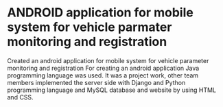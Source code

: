 # ANDROID application for mobile system for vehicle parmater monitoring and registration
Created an android application for mobile system for vehicle parameter monitoring and registration
For creating an android application Java programming language was used.
It was a project work, other team members implemented the server side with Django and Python programming language and MySQL database and website by using HTML and CSS.
